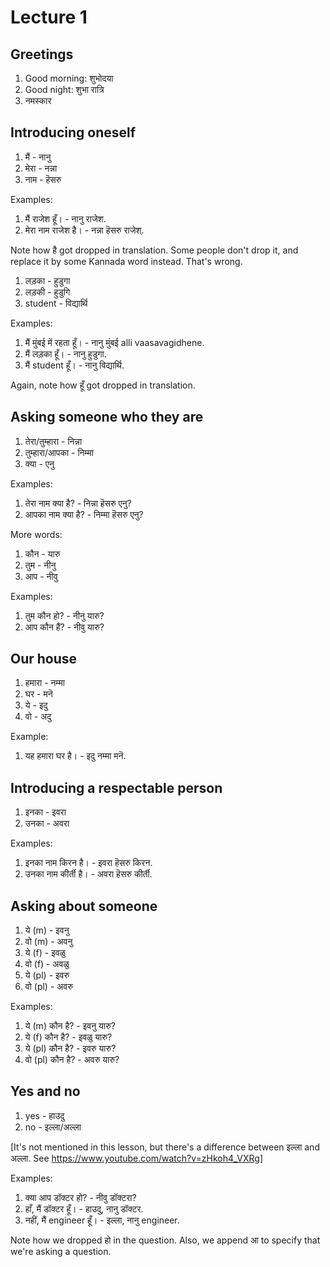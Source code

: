 # Lecture 1

## Greetings

1.  Good morning: शुभोदया
2.  Good night: शुभा रात्रि
3.  नमस्कार

## Introducing oneself

1.  मैं - नानु
2.  मेरा - नन्ना
3.  नाम - हॆसरु

Examples:

1.  मैं राजेश हूँ। - नानु राजेश.
2.  मेरा नाम राजेश है। - नन्ना हॆसरु राजेश्.

Note how है got dropped in translation. Some people don't drop it, and replace it by some Kannada word instead. That's wrong.

1.  लड़का - हुडुगा
2.  लड़की - हुडुगि
3.  student - विद्यार्थि

Examples:

1.  मैं मुंबई में रहता हूँ। - नानु मुंबई alli vaasavagidhene.
2.  मैं लड़का हूँ। - नानु हुडुगा.
3.  मैं student हूँ। - नानु विद्यार्थि.

Again, note how हूँ got dropped in translation.

## Asking someone who they are

1.  तेरा/तुम्हारा - निन्ना
2.  तुम्हारा/आपका - निम्मा
3.  क्या - एनु

Examples:

1.  तेरा नाम क्या है? - निन्ना हॆसरु एनु?
2.  आपका नाम क्या है? - निम्मा हॆसरु एनु?

More words:

1.  कौन - यारु
2.  तुम - नीनु
3.  आप - नीवु

Examples:

1.  तुम कौन हो? - नीनु यारु?
2.  आप कौन हैं? - नीवु यारु?

## Our house

1.  हमारा - नम्मा
2.  घर - मनॆ
3.  ये - इदु
4.  वो - अदु

Example:

1.  यह हमारा घर है। - इदु नम्मा मनॆ.

## Introducing a respectable person

1.  इनका - इवरा
2.  उनका - अवरा

Examples:

1.  इनका नाम किरन है। - इवरा हॆसरु किरन.
2.  उनका नाम कीर्ती है। - अवरा हॆसरु कीर्ती.

## Asking about someone

1.  ये (m) - इवनु
2.  वो (m) - अवनु
3.  ये (f) - इवळु
4.  वो (f) - अवळु
5.  ये (pl) - इवरु
6.  वो (pl) - अवरु

Examples:

1.  ये (m) कौन है? - इवनु यारु?
2.  ये (f) कौन है? - इवळु यारु?
3.  ये (pl) कौन है? - इवरु यारु?
4.  वो (pl) कौन है? - अवरु यारु?

## Yes and no

1.  yes - हाउदु
2.  no - इल्ला/अल्ला

[It's not mentioned in this lesson, but there's a difference between इल्ला and अल्ला. See <https://www.youtube.com/watch?v=zHkoh4_VXRg>]

Examples:

1.  क्या आप डॉक्टर हो? - नीवु डॉक्टरा?
2.  हाँ, मैं डॉक्टर हूँ। - हाउदु, नानु डॉक्टर.
3.  नहीं, मैं engineer हूँ। - इल्ला, नानु engineer.

Note how we dropped हो in the question. Also, we append आ to specify that we're asking a question.
